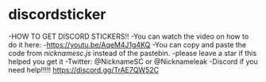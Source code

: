 # discordsticker
-HOW TO GET DISCORD STICKERS!!
-You can watch the video on how to do it here:
-https://youtu.be/AqeM4J1g4KQ
-You can copy and paste the code from *nicknamesc.js* instead of the pastebin.
-please leave a star if this helped you get it
-Twitter: @NicknameSC or @Nicknameleak
-Discord if you need help!!!!! https://discord.gg/TrAE7QW52C
